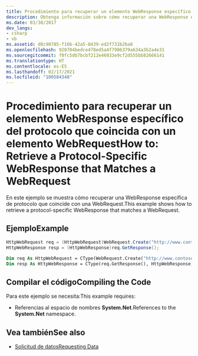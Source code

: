 ```yaml
---
title: Procedimiento para recuperar un elemento WebResponse específico del protocolo que coincida con un elemento WebRequest
description: Obtenga información sobre cómo recuperar una WebResponse específica de protocolo que coincide con una WebRequest en .NET Framework.
ms.date: 03/30/2017
dev_langs:
- csharp
- vb
ms.assetid: d8c90785-f16b-42a5-8439-ed2f731b2ba8
ms.openlocfilehash: 920704bedce478ed5a4f7906379a634a3b2a4e31
ms.sourcegitcommit: f0fc5db7bcbf212e46933e9cf2d555bb82666141
ms.translationtype: HT
ms.contentlocale: es-ES
ms.lasthandoff: 02/17/2021
ms.locfileid: "100584348"
---
```

# <a name="how-to-retrieve-a-protocol-specific-webresponse-that-matches-a-webrequest"></a><span data-ttu-id="62425-103">Procedimiento para recuperar un elemento WebResponse específico del protocolo que coincida con un elemento WebRequest</span><span class="sxs-lookup"><span data-stu-id="62425-103">How to: Retrieve a Protocol-Specific WebResponse that Matches a WebRequest</span></span>

<span data-ttu-id="62425-104">En este ejemplo se muestra cómo recuperar una WebResponse específica de protocolo que coincide con una WebRequest.</span><span class="sxs-lookup"><span data-stu-id="62425-104">This example shows how to retrieve a protocol-specific WebResponse that matches a WebRequest.</span></span>  
  
## <a name="example"></a><span data-ttu-id="62425-105">Ejemplo</span><span class="sxs-lookup"><span data-stu-id="62425-105">Example</span></span>  
  
```csharp  
HttpWebRequest req = (HttpWebRequest)WebRequest.Create("http://www.contoso.com/");
HttpWebResponse resp = (HttpWebResponse)req.GetResponse();
```  
  
```vb  
Dim req As HttpWebRequest = CType(WebRequest.Create("http://www.contoso.com"), HttpWebRequest)
Dim resp As HttpWebResponse = CType(req.GetResponse(), HttpWebResponse)
```  
  
## <a name="compiling-the-code"></a><span data-ttu-id="62425-106">Compilar el código</span><span class="sxs-lookup"><span data-stu-id="62425-106">Compiling the Code</span></span>  

 <span data-ttu-id="62425-107">Para este ejemplo se necesita:</span><span class="sxs-lookup"><span data-stu-id="62425-107">This example requires:</span></span>  
  
- <span data-ttu-id="62425-108">Referencias al espacio de nombres **System.Net**.</span><span class="sxs-lookup"><span data-stu-id="62425-108">References to the **System.Net** namespace.</span></span>  
  
## <a name="see-also"></a><span data-ttu-id="62425-109">Vea también</span><span class="sxs-lookup"><span data-stu-id="62425-109">See also</span></span>

- [<span data-ttu-id="62425-110">Solicitud de datos</span><span class="sxs-lookup"><span data-stu-id="62425-110">Requesting Data</span></span>](requesting-data.md)
